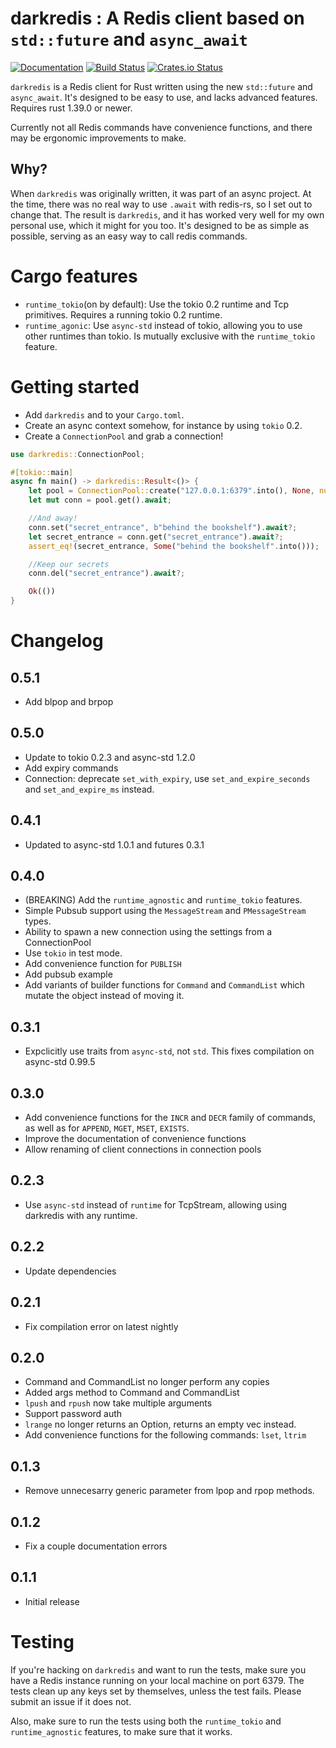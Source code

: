 # darkredis : A Redis client based on `std::future` and `async_await`
[![Documentation](https://docs.rs/darkredis/badge.svg)](https://docs.rs/darkredis) [![Build Status](https://travis-ci.org/Bunogi/darkredis.svg?branch=master)](https://travis-ci.org/Bunogi/darkredis) [![Crates.io Status](https://img.shields.io/crates/v/darkredis.svg)](https://crates.io/crates/darkredis)


`darkredis` is a Redis client for Rust written using the new `std::future` and `async_await`. It's designed to be easy to use, and lacks advanced features. Requires rust 1.39.0 or newer.

Currently not all Redis commands have convenience functions, and there may be ergonomic improvements to make.

## Why?
When `darkredis` was originally written, it was part of an async project. At the time, there was no real way to use `.await` with redis-rs, so I set out to change that. The result is `darkredis`, and it has worked very well for my own personal use, which it might for you too. It's designed to be as simple as possible, serving as an easy way to call redis commands.

# Cargo features
 - `runtime_tokio`(on by default): Use the tokio 0.2 runtime and Tcp primitives. Requires a running tokio 0.2 runtime.
 - `runtime_agonic`: Use `async-std` instead of tokio, allowing you to use other runtimes than tokio. Is mutually exclusive with the `runtime_tokio` feature.

# Getting started
- Add `darkredis` and to your `Cargo.toml`.
- Create an async context somehow, for instance by using `tokio` 0.2.
- Create a `ConnectionPool` and grab a connection!

```rust
use darkredis::ConnectionPool;

#[tokio::main]
async fn main() -> darkredis::Result<()> {
    let pool = ConnectionPool::create("127.0.0.1:6379".into(), None, num_cpus::get()).await?;
    let mut conn = pool.get().await;

    //And away!
    conn.set("secret_entrance", b"behind the bookshelf").await?;
    let secret_entrance = conn.get("secret_entrance").await?;
    assert_eq!(secret_entrance, Some("behind the bookshelf".into()));

    //Keep our secrets
    conn.del("secret_entrance").await?;

    Ok(())
}
```

# Changelog
## 0.5.1
- Add blpop and brpop
## 0.5.0
- Update to tokio 0.2.3 and async-std 1.2.0
- Add expiry commands
- Connection: deprecate `set_with_expiry`, use `set_and_expire_seconds` and `set_and_expire_ms` instead.
## 0.4.1
- Updated to async-std 1.0.1 and futures 0.3.1
## 0.4.0
- (BREAKING) Add the `runtime_agnostic` and `runtime_tokio` features.
- Simple Pubsub support using the `MessageStream` and `PMessageStream` types.
- Ability to spawn a new connection using the settings from a ConnectionPool
- Use `tokio` in test mode.
- Add convenience function for `PUBLISH`
- Add pubsub example
- Add variants of builder functions for `Command` and `CommandList` which mutate the object instead of moving it.
## 0.3.1
- Expclicitly use traits from `async-std`, not `std`. This fixes compilation on async-std 0.99.5
## 0.3.0
- Add convenience functions for the `INCR` and `DECR` family of commands, as well as for `APPEND`, `MGET`, `MSET`, `EXISTS`.
- Improve the documentation of convenience functions
- Allow renaming of client connections in connection pools
## 0.2.3
- Use `async-std` instead of `runtime` for TcpStream, allowing using darkredis with any runtime.
## 0.2.2
- Update dependencies
## 0.2.1
- Fix compilation error on latest nightly
## 0.2.0
- Command and CommandList no longer perform any copies
- Added args method to Command and CommandList
- `lpush` and `rpush` now take multiple arguments
- Support password auth
- `lrange` no longer returns an Option, returns an empty vec instead.
- Add convenience functions for the following commands: `lset`, `ltrim`
## 0.1.3
- Remove unnecesarry generic parameter from lpop and rpop methods.
## 0.1.2
- Fix a couple documentation errors
## 0.1.1
- Initial release

# Testing
If you're hacking on `darkredis` and want to run the tests, make sure you have a Redis instance running on your local machine on port 6379. The tests clean up any keys set by themselves, unless the test fails. Please submit an issue if it does not.

Also, make sure to run the tests using both the `runtime_tokio` and `runtime_agnostic` features, to make sure that it works.
